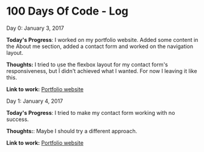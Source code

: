 # 100 Days Of Code - Log

Day 0: January 3, 2017

**Today's Progress**: I worked on my portfolio website. Added some content in the About me section, added a contact form and worked on the navigation layout.

**Thoughts:** I tried to use the flexbox layout for my contact form's responsiveness, but Ï didn't achieved what I wanted. For now I leaving it like this.

**Link to work:** [Portfolio website](http://shkurata.github.io)

Day 1: January 4, 2017

**Today's Progress**: I tried to make my contact form working with no success.

**Thoughts:**: Maybe I should try a different approach.

**Link to work:** [Portfolio website](http://shkurata.github.io)
